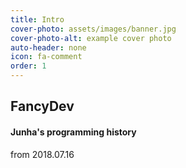 ```yaml
---
title: Intro
cover-photo: assets/images/banner.jpg
cover-photo-alt: example cover photo
auto-header: none
icon: fa-comment
order: 1
---
```

## FancyDev

#### Junha's programming history
from 2018.07.16